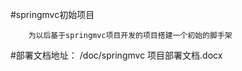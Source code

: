 #springmvc初始项目

~~~~
    为以后基于springmvc项目开发的项目搭建一个初始的脚手架
~~~~
#部署文档地址：
/doc/springmvc 项目部署文档.docx





